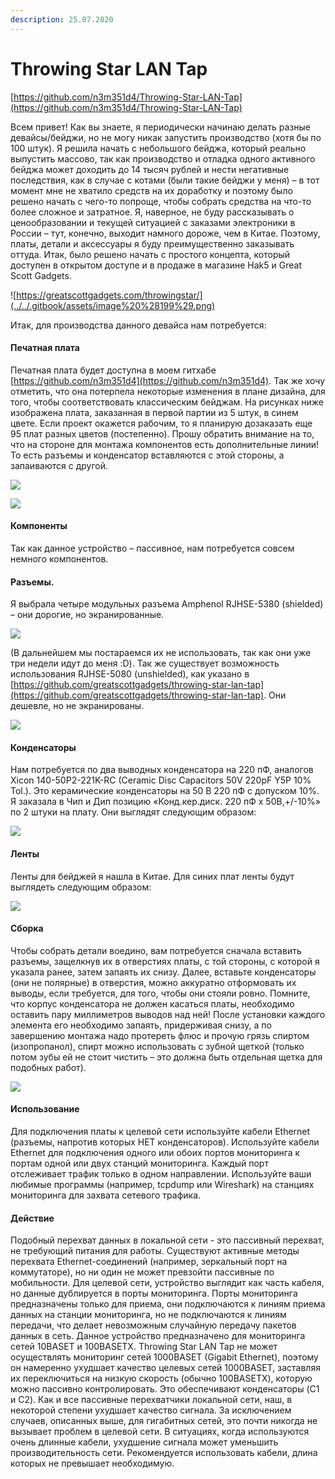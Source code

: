 ```yaml
---
description: 25.07.2020
---
```


# Throwing Star LAN Tap

[https://github.com/n3m351d4/Throwing-Star-LAN-Tap](https://github.com/n3m351d4/Throwing-Star-LAN-Tap)

Всем привет! Как вы знаете, я периодически начинаю делать разные девайсы/бейджи, но не могу никак запустить производство \(хотя бы по 100 штук\). Я решила начать с небольшого бейджа, который реально выпустить массово, так как производство и отладка одного активного бейджа может доходить до 14 тысяч рублей и нести негативные последствия, как в случае с котами \(были такие бейджи у меня\) – в тот момент мне не хватило средств на их доработку и поэтому было решено начать с чего-то попроще, чтобы собрать средства на что-то более сложное и затратное. Я, наверное, не буду рассказывать о ценообразовании и текущей ситуацией с заказами электроники в России – тут, конечно, выходит намного дороже, чем в Китае. Поэтому, платы, детали и аксессуары я буду преимущественно заказывать оттуда. Итак, было решено начать с простого концепта, который доступен в открытом доступе и в продаже в магазине Hak5 и Great Scott Gadgets.

![https://greatscottgadgets.com/throwingstar/](../../.gitbook/assets/image%20%28199%29.png)

Итак, для производства данного девайса нам потребуется: 

#### Печатная плата 

Печатная плата будет доступна в моем гитхабе [https://github.com/n3m351d4](https://github.com/n3m351d4). Так же хочу отметить, что она потерпела некоторые изменения в плане дизайна, для того, чтобы соответствовать классическим бейджам. На рисунках ниже изображена плата, заказанная в первой партии из 5 штук, в синем цвете. Если проект окажется рабочим, то я планирую дозаказать еще 95 плат разных цветов \(постепенно\). Прошу обратить внимание на то, что на стороне для монтажа компонентов есть дополнительные линии! То есть разъемы и конденсатор вставляются с этой стороны, а запаиваются с другой.

![](../../.gitbook/assets/image%20%28204%29.png)

![](../../.gitbook/assets/image%20%28201%29.png)

#### Компоненты

Так как данное устройство – пассивное, нам потребуется совсем немного компонентов. 

#### **Разъемы.**

Я выбрала четыре модульных разъема Amphenol RJHSE-5380 \(shielded\) – они дорогие, но экранированные.

![](../../.gitbook/assets/image%20%28206%29.png)

 \(В дальнейшем мы постараемся их не использовать, так как они уже три недели идут до меня :D\). Так же существует возможность использования RJHSE-5080 \(unshielded\), как указано в [https://github.com/greatscottgadgets/throwing-star-lan-tap](https://github.com/greatscottgadgets/throwing-star-lan-tap). Они дешевле, но не экранированы.

![](../../.gitbook/assets/image%20%28207%29.png)

#### **Конденсаторы**

Нам потребуется по два выводных конденсатора на 220 пФ, аналогов Xicon 140-50P2-221K-RC \(Ceramic Disc Capacitors 50V 220pF Y5P 10% Tol.\). Это керамические конденсаторы на 50 B 220 пФ с допуском 10%. Я заказала в Чип и Дип позицию «Конд.кер.диск. 220 пФ х 50В,+/-10%» по 2 штуки на плату. Они выглядят следующим образом:

![](../../.gitbook/assets/image%20%28202%29.png)

#### **Ленты** 

Ленты для бейджей я нашла в Китае. Для синих плат ленты будут выглядеть следующим образом:

![](../../.gitbook/assets/image%20%28203%29.png)

#### **Сборка** 

Чтобы собрать детали воедино, вам потребуется сначала вставить разъемы, защелкнув их в отверстиях платы, с той стороны, с которой я указала ранее, затем запаять их снизу. Далее, вставьте конденсаторы \(они не полярные\) в отверстия, можно аккуратно отформовать их выводы, если требуется, для того, чтобы они стояли ровно. Помните, что корпус конденсатора не должен касаться платы, необходимо оставить пару миллиметров выводов над ней! После установки каждого элемента его необходимо запаять, придерживая снизу, а по завершению монтажа надо протереть флюс и прочую грязь спиртом \(изопропанол\), спирт можно использовать с зубной щеткой \(только потом зубы ей не стоит чистить – это должна быть отдельная щетка для подобных работ\).

![](../../.gitbook/assets/image%20%28200%29.png)

#### **Использование** 

Для подключения платы к целевой сети используйте кабели Ethernet \(разъемы, напротив которых НЕТ конденсаторов\). Используйте кабели Ethernet для подключения одного или обоих портов мониторинга к портам одной или двух станций мониторинга. Каждый порт отслеживает трафик только в одном направлении. Используйте ваши любимые программы \(например, tcpdump или Wireshark\) на станциях мониторинга для захвата сетевого трафика. 

#### Действие

Подобный перехват данных в локальной сети - это пассивный перехват, не требующий питания для работы. Существуют активные методы перехвата Ethernet-соединений \(например, зеркальный порт на коммутаторе\), но ни один не может превзойти пассивные по мобильности. Для целевой сети, устройство выглядит как часть кабеля, но данные дублируется в порты мониторинга. Порты мониторинга предназначены только для приема, они подключаются к линиям приема данных на станции мониторинга, но не подключаются к линиям передачи, что делает невозможным случайную передачу пакетов данных в сеть. Данное устройство предназначено для мониторинга сетей 10BASET и 100BASETX. Throwing Star LAN Tap не может осуществлять мониторинг сетей 1000BASET \(Gigabit Ethernet\), поэтому он намеренно ухудшает качество целевых сетей 1000BASET, заставляя их переключиться на низкую скорость \(обычно 100BASETX\), которую можно пассивно контролировать. Это обеспечивают конденсаторы \(C1 и C2\). Как и все пассивные перехватчики локальной сети, наш, в некоторой степени ухудшает качество сигнала. За исключением случаев, описанных выше, для гигабитных сетей, это почти никогда не вызывает проблем в целевой сети. В ситуациях, когда используются очень длинные кабели, ухудшение сигнала может уменьшить производительность сети. Рекомендуется использовать кабели, длина которых не превышает необходимую.

